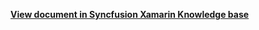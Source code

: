 **[View document in Syncfusion Xamarin Knowledge base](https://www.syncfusion.com/kb/12249/how-to-add-locale-with-rtl-in-xamarin-forms-calender-sfcalendar)**
